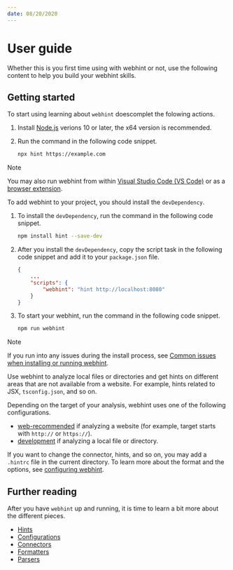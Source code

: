 ```yaml
---
date: 08/20/2020
---
```

# User guide

Whether this is you first time using with webhint or not, use the following content to help you build your webhint skills.

## Getting started

To start using learning about `webhint` doescomplet the folowing actions.

1.  Install [Node.js][NodejsDownloadCurrent] verions 10 or later, the x64 version is recommended.
1.  Run the command in the following code snippet.

    ```bash
    npx hint https://example.com
    ```

> [!Note]
> You may also run webhint from within [Visual Studio Code (VS Code)][UserGuideExtensionsVscodeWebhint] or as a [browser extension][UserGuideExtensionsBrowser].

To add webhint to your project, you should install the `devDependency`.

1.  To install the `devDependency`, run the command in the following code snippet.

    ```bash
    npm install hint --save-dev
    ```

1.  After you install the `devDependency`, copy the script task in the following code snippet and add it to your `package.json` file.

    ```json
    {
        ...
        "scripts": {
            "webhint": "hint http://localhost:8080"
        }
    }
    ```

1.  To start your webhint, run the command in the following code snippet.

    ```bash
    npm run webhint
    ```

> [!NOTE]
> If you run into any issues during the install process, see [Common issues when installing or running webhint][UserGuideTroubleshootSummary].

Use webhint to analyze local files or directories and get hints on different areas that are not available from a website.  For example,  hints related to JSX, `tsconfig.json`, and so on.

Depending on the target of your analysis, webhint uses one of the following configurations.

*   [web-recommended][UserGuideConfigurationsWebRecommended] if analyzing a website \(for example, target starts with `http://` or `https://`\).
*   [development][UserGuideConfigurationsDevelopment] if analyzing a local file or directory.

If you want to change the connector, hints, and so on, you may add a `.hintrc` file in the current directory.  To learn more about the format and the options, see [configuring webhint][UserGuideConfiguringWebhintSummary].

## Further reading

After you have `webhint` up and running, it is time to learn a bit more about the different pieces.

*   [Hints][UserGuideConceptsHints]
*   [Configurations][UserGuideConceptsConfigurations]
*   [Connectors][UserGuideConceptsConnectors]
*   [Formatters][UserGuideConceptsFormatters]
*   [Parsers][UserGuideConceptsParsers]

<!-- links -->

[UserGuideConceptsConfigurations]: ./concepts/configurations.md "Configurations | webhint"
[UserGuideConceptsConnectors]: ./concepts/connectors.md "Connectors | webhint"
[UserGuideConceptsFormatters]: ./concepts/formatters.md "Formatters | webhint"
[UserGuideConceptsHints]: ./concepts/hints.md "Hints | webhint"
[UserGuideConceptsParsers]: ./concepts/parsers.md "Parsers | webhint"
[UserGuideConfiguringWebhintSummary]: ./configuring-webhint/summary.md  "Configuring Webhint | webhint"
[UserGuideExtensionsBrowser]: ../../../extension-browser/README.md "Webhint Browser Extension EditSignal Issue | webhint"
[UserGuideConfigurationsDevelopment]: ./configurations/configuration-development.md "Webhint Development Configuration | webhint"
[UserGuideConfigurationsWebRecommended]: ./configurations/configuration-web-recommended.md "Webhint Recommended Web Configuration | webhint"
[UserGuideExtensionsVscodeWebhint]: ../../../extension-vscode/README.md "Webhint VS Code Extension | webhint"
[UserGuideTroubleshootSummary]: ./troubleshoot/summary.md "Common issues when installing or running webhint | webhint"

[NodejsDownloadCurrent]: https://nodejs.org/en/download/current "Downloads | Node.js"
